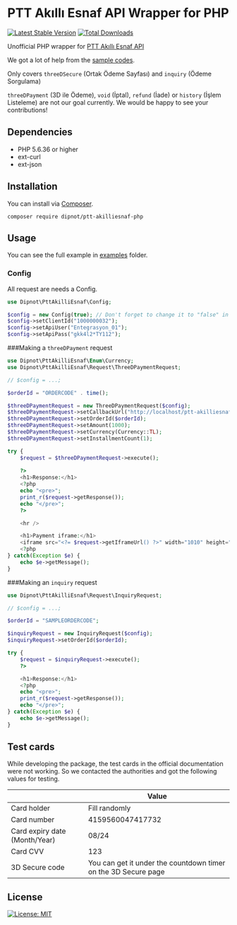 
# PTT Akıllı Esnaf API Wrapper for PHP
[![Latest Stable Version](https://poser.pugx.org/dipnot/ptt-akilliesnaf-php/v)](https://packagist.org/packages/dipnot/ptt-akilliesnaf-php) [![Total Downloads](https://poser.pugx.org/dipnot/ptt-akilliesnaf-php/downloads)](https://packagist.org/packages/dipnot/ptt-akilliesnaf-php)

Unofficial PHP wrapper for [PTT Akıllı Esnaf API](https://akilliesnaf.ptt.gov.tr/developer/)

We got a lot of help from the [sample codes](https://akilliesnaf.ptt.gov.tr/developer/#acik-kaynak).

Only covers `threeDSecure` (Ortak Ödeme Sayfası) and `inquiry` (Ödeme Sorgulama)

`threeDPayment` (3D ile Ödeme), `void` (İptal), `refund` (İade) or `history` (İşlem Listeleme) are not our goal currently. We would be happy to see your contributions!

## Dependencies
- PHP 5.6.36 or higher
- ext-curl
- ext-json


## Installation
You can install via [Composer](https://getcomposer.org/).

    composer require dipnot/ptt-akilliesnaf-php

## Usage
You can see the full example in [examples](https://github.com/dipnot/ptt-akilliesnaf-php/tree/main/examples) folder.
### Config
All request are needs a Config.
```php
use Dipnot\PttAkilliEsnaf\Config;

$config = new Config(true); // Don't forget to change it to "false" in production :)
$config->setClientId("1000000032");
$config->setApiUser("Entegrasyon_01");
$config->setApiPass("gkk4l2*TY112");
```

###Making a `threeDPayment` request
```php
use Dipnot\PttAkilliEsnaf\Enum\Currency;
use Dipnot\PttAkilliEsnaf\Request\ThreeDPaymentRequest;

// $config = ...;

$orderId = "ORDERCODE" . time();

$threeDPaymentRequest = new ThreeDPaymentRequest($config);
$threeDPaymentRequest->setCallbackUrl("http://localhost/ptt-akilliesnaf-php/examples/callback.php");
$threeDPaymentRequest->setOrderId($orderId);
$threeDPaymentRequest->setAmount(1000);
$threeDPaymentRequest->setCurrency(Currency::TL);
$threeDPaymentRequest->setInstallmentCount(1);

try {
    $request = $threeDPaymentRequest->execute();
    
    ?>
    <h1>Response:</h1>
    <?php
    echo "<pre>";
    print_r($request->getResponse());
    echo "</pre>";
    ?>

    <hr />

    <h1>Payment iframe:</h1>
    <iframe src="<?= $request->getIframeUrl() ?>" width="1010" height="480"></iframe>
    <?php
} catch(Exception $e) {
    echo $e->getMessage();
}
```

###Making an `inquiry` request
```php
use Dipnot\PttAkilliEsnaf\Request\InquiryRequest;

// $config = ...;

$orderId = "SAMPLEORDERCODE";

$inquiryRequest = new InquiryRequest($config);
$inquiryRequest->setOrderId($orderId);

try {
    $request = $inquiryRequest->execute();
    ?>

    <h1>Response:</h1>
    <?php
    echo "<pre>";
    print_r($request->getResponse());
    echo "</pre>";
} catch(Exception $e) {
    echo $e->getMessage();
}
```

## Test cards
While developing the package, the test cards in the official documentation were not working. So we contacted the authorities and got the following values for testing.

||Value|    
|--|--|  
|Card holder|Fill randomly|    
|Card number|4159560047417732|    
|Card expiry date (Month/Year)|08/24|    
|Card CVV|123|
|3D Secure code|You can get it under the countdown timer on the 3D Secure page|

## License
[![License: MIT](https://img.shields.io/badge/License-MIT-%232fdcff)](https://github.com/dipnot/ptt-akilliesnaf-php/blob/main/LICENSE)
